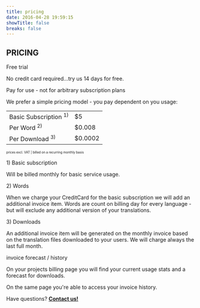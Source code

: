 ```yaml
---
title: pricing
date: 2016-04-28 19:59:15
showTitle: false
breaks: false
---
```


## PRICING

<p class="headline">Free trial</p>

No credit card required...try us 14 days for free.

<p class="headline">Pay for use - not for arbitrary subscription plans</p>

We prefer a simple pricing model - you pay dependent on you usage:

<div class="pricing">
<table>
<tr>
<td>Basic Subscription <sup>1)</sup></td>
<td>$5</td>
</tr>
<tr>
<td>Per Word <sup>2)</sup></td>
<td>$0.008</td>
</tr>
<tr>
<td>Per Download <sup>3)</sup></td>
<td>$0.0002</td>
</tr>
</table>
<small style="font-size: 0.6em; text-transform: none;">prices excl. VAT | billed on a recurring monthly basis</small>
</div>

<p class="headline">1) Basic subscription</p>

Will be billed monthly for basic service usage.

<p class="headline">2) Words</p>

When we charge your CreditCard for the basic subscription we will add an additional
invoice item. Words are count on billing day for every language - but will exclude any additional version of your translations.

<p class="headline">3) Downloads</p>

An additional invoice item will be generated on the monthly invoice based on the translation files downloaded to your users. We will charge always the last full month.

<p class="headline">invoice forecast / history</p>

On your projects billing page you will find your current usage stats and a forecast for downloads.

On the same page you're able to access your invoice history.

<div class="center">
<p class="callout">Have questions? <strong><a href="mailto:support@locize.com">Contact us!</a></strong></p>
</div>
